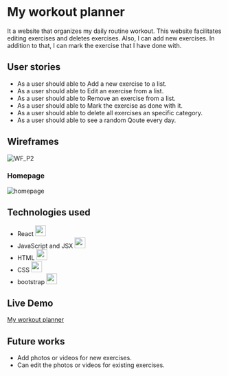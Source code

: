 # My workout planner
It a website that organizes my daily routine workout. This website facilitates editing exercises and deletes exercises. Also, I can add new exercises. In addition to that, I can mark the exercise that I have done with. 

## User stories
* As a user should able to Add a new exercise to a list. 
* As a user should able to Edit an exercise from a list.
* As a user should able to Remove an exercise from a list.
* As a user should able to Mark the exercise as done with it. 
* As a user should able to delete all exercises an specific category.
* As a user should able to see a random Qoute every day.


## Wireframes
![WF_P2](https://media.git.generalassemb.ly/user/33237/files/547d7e00-5815-11eb-8fea-4590fa84821d)
### Homepage 
![homepage](https://media.git.generalassemb.ly/user/33237/files/c6a98f00-5824-11eb-9749-88ae31a07213)


## Technologies used
* React <img src="https://media.git.generalassemb.ly/user/33237/files/41b77900-5816-11eb-983d-407801fcc903" width="25" height="25">
* JavaScript and JSX <img src="https://media.git.generalassemb.ly/user/33237/files/92cb6b00-581e-11eb-9980-e0f292130990" width="25" height="25">
* HTML <img src="https://media.git.generalassemb.ly/user/33237/files/cf976200-581e-11eb-9409-c5a815481c93" width="25" height="25">
* CSS <img src="https://media.git.generalassemb.ly/user/33237/files/ec339a00-581e-11eb-8410-b5feb521a602" width="25" height="25">
* bootstrap <img src="https://media.git.generalassemb.ly/user/33237/files/2dc44500-581f-11eb-9cf9-a6fefb7aa1e7" width="25" height="25">


## Live Demo
[My workout planner](https://pages.git.generalassemb.ly/raghadm7md/My-workout-planner/) 


## Future works 
* Add photos or videos for new exercises.
* Can edit the photos or videos for existing exercises.



